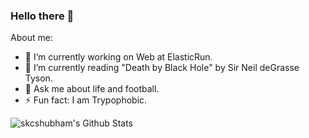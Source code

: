 ### Hello there 👋

<!--
**skcshubham/skcshubham** is a ✨ _special_ ✨ repository because its `README.md` (this file) appears on your GitHub profile. -->

About me:

- 🔭 I’m currently working on Web at ElasticRun.
- 👯 I’m currently reading "Death by Black Hole" by Sir Neil deGrasse Tyson.
- 💬 Ask me about life and football.
- ⚡ Fun fact: I am Trypophobic.


<img align="left" alt="skcshubham's Github Stats" src="https://github-readme-stats.vercel.app/api?username=skcshubham&show_icons=true&hide_border=true" />
